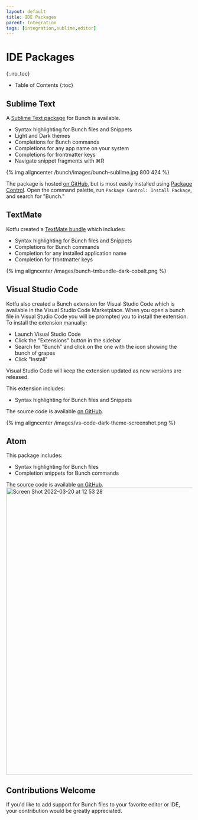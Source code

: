 ```yaml
---
layout: default
title: IDE Packages
parent: Integration
tags: [integration,sublime,editor]
---
```

# IDE Packages
{:.no_toc}

* Table of Contents
{:toc}

[sublime]: https://github.com/ttscoff/Sublime-Bunch
[package control]: https://packagecontrol.io/packages/Bunch
[textmate]: https://github.com/kotfu/Bunch.tmbundle
[vscode]: https://github.com/ttscoff/VSCode-bunch

## Sublime Text

A [Sublime Text package][sublime] for Bunch is available.

- Syntax highlighting for Bunch files and Snippets
- Light and Dark themes
- Completions for Bunch commands
- Completions for any app name on your system
- Completions for frontmatter keys
- Navigate snippet fragments with ⌘R

{% img aligncenter /bunch/images/bunch-sublime.jpg 800 424 %}

The package is hosted [on GitHub][sublime], but is most easily installed using [Package Control][]. Open the command palette, run `Package Control: Install Package`, and search for "Bunch."

## TextMate

Kotfu created a [TextMate bundle][textmate] which includes:

- Syntax highlighting for Bunch files and Snippets
- Completions for Bunch commands
- Completion for any installed application name
- Completion for frontmatter keys

{% img aligncenter /images/bunch-tmbundle-dark-cobalt.png %}

## Visual Studio Code

Kotfu also created a Bunch extension for Visual Studio Code which is available in the Visual Studio Code Marketplace. When you open a bunch file in Visual Studio Code you will be prompted you to install the extension. To install the extension manually:

- Launch Visual Studio Code
- Click the "Extensions" button in the sidebar
- Search for "Bunch" and click on the one with the icon showing the bunch of grapes
- Click "Install"

Visual Studio Code will keep the extension updated as new versions are released.

This extension includes:

- Syntax highlighting for Bunch files and Snippets

The source code is available [on GitHub][vscode].

{% img aligncenter /images/vs-code-dark-theme-screenshot.png %}

## Atom
This package includes:

- Syntax highlighting for Bunch files
- Completion snippets for Bunch commands

The source code is available [on GitHub](https://github.com/lizard-heart/language-bunch).
<img width="777" alt="Screen Shot 2022-03-20 at 12 53 28" src="https://user-images.githubusercontent.com/62226606/159183943-34aef4b1-25c7-4ca0-89db-37741ed13720.png">

## Contributions Welcome

If you'd like to add support for Bunch files to your favorite editor or IDE, your contribution would be greatly appreciated.
